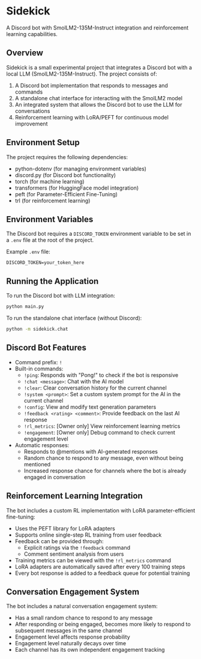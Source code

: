 # Sidekick

A Discord bot with SmolLM2-135M-Instruct integration and reinforcement learning capabilities.

## Overview

Sidekick is a small experimental project that integrates a Discord bot with a local LLM (SmolLM2-135M-Instruct). The project consists of:

1. A Discord bot implementation that responds to messages and commands
2. A standalone chat interface for interacting with the SmolLM2 model
3. An integrated system that allows the Discord bot to use the LLM for conversations
4. Reinforcement learning with LoRA/PEFT for continuous model improvement

## Environment Setup

The project requires the following dependencies:
- python-dotenv (for managing environment variables)
- discord.py (for Discord bot functionality)
- torch (for machine learning)
- transformers (for HuggingFace model integration)
- peft (for Parameter-Efficient Fine-Tuning)
- trl (for reinforcement learning)

## Environment Variables

The Discord bot requires a `DISCORD_TOKEN` environment variable to be set in a `.env` file at the root of the project.

Example `.env` file:
```
DISCORD_TOKEN=your_token_here
```

## Running the Application

To run the Discord bot with LLM integration:
```bash
python main.py
```

To run the standalone chat interface (without Discord):
```bash
python -m sidekick.chat
```

## Discord Bot Features

- Command prefix: `!`
- Built-in commands:
  - `!ping`: Responds with "Pong!" to check if the bot is responsive
  - `!chat <message>`: Chat with the AI model
  - `!clear`: Clear conversation history for the current channel
  - `!system <prompt>`: Set a custom system prompt for the AI in the current channel
  - `!config`: View and modify text generation parameters
  - `!feedback <rating> <comment>`: Provide feedback on the last AI response
  - `!rl_metrics`: [Owner only] View reinforcement learning metrics
  - `!engagement`: [Owner only] Debug command to check current engagement level
- Automatic responses:
  - Responds to @mentions with AI-generated responses
  - Random chance to respond to any message, even without being mentioned
  - Increased response chance for channels where the bot is already engaged in conversation

## Reinforcement Learning Integration

The bot includes a custom RL implementation with LoRA parameter-efficient fine-tuning:

- Uses the PEFT library for LoRA adapters
- Supports online single-step RL training from user feedback
- Feedback can be provided through:
  - Explicit ratings via the `!feedback` command
  - Comment sentiment analysis from users
- Training metrics can be viewed with the `!rl_metrics` command
- LoRA adapters are automatically saved after every 100 training steps
- Every bot response is added to a feedback queue for potential training

## Conversation Engagement System

The bot includes a natural conversation engagement system:

- Has a small random chance to respond to any message
- After responding or being engaged, becomes more likely to respond to subsequent messages in the same channel
- Engagement level affects response probability
- Engagement level naturally decays over time
- Each channel has its own independent engagement tracking